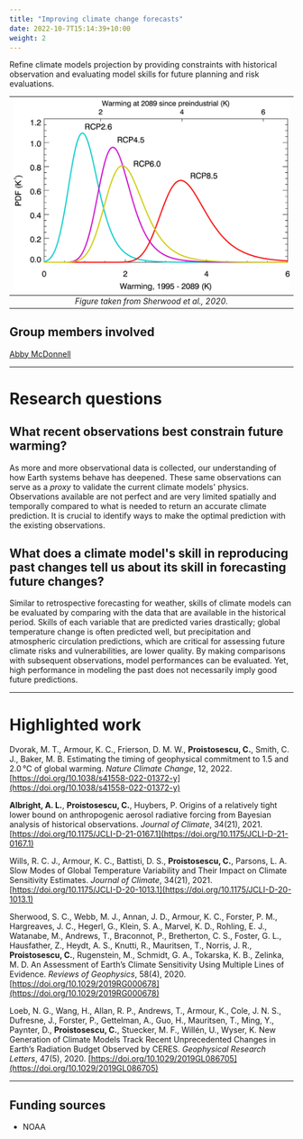 ```yaml
---
title: "Improving climate change forecasts"
date: 2022-10-7T15:14:39+10:00
weight: 2
---
```


Refine climate models projection by providing constraints with historical observation and evaluating model skills for future planning and risk evaluations. 

| ![Warming projections](/images/figures/warming_figgy.jpeg) |
|:--:| 
| *Figure taken from Sherwood et al., 2020.* |

## Group members involved

[Abby McDonnell](https://cdds-at-uiuc.github.io/team/abby-mcdonnell/)

---

# Research questions

## What recent observations best constrain future warming? 

As more and more observational data is collected, our understanding of how Earth systems behave has deepened. These same observations can serve as a *proxy* to validate the current climate models' physics. Observations available are not perfect and are very limited spatially and temporally compared to what is needed to return an accurate climate prediction. It is crucial to identify ways to make the optimal prediction with the existing observations. 

## What does a climate model's skill in reproducing past changes tell us about its skill in forecasting future changes?

Similar to retrospective forecasting for weather, skills of climate models can be evaluated by comparing with the data that are available in the historical period. Skills of each variable that are predicted varies drastically; global temperature change is often predicted well, but precipitation and atmospheric circulation predictions, which are critical for assessing future climate risks and vulnerabilities, are lower quality. By making comparisons with subsequent observations, model performances can be evaluated. Yet, high performance in modeling the past does not necessarily imply good future predictions. 

---

# Highlighted work

Dvorak, M. T., Armour, K. C., Frierson, D. M. W., **Proistosescu, C.**, Smith, C. J., Baker, M. B. Estimating the timing of geophysical commitment
to 1.5 and 2.0 &#8451; of global warming. _Nature Climate Change_, 12, 2022. [https://doi.org/10.1038/s41558-022-01372-y](https://doi.org/10.1038/s41558-022-01372-y)

**Albright, A. L.**, **Proistosescu, C.**, Huybers, P. Origins of a relatively tight lower bound on anthropogenic aerosol radiative forcing from Bayesian analysis of historical observations. _Journal of Climate_, 34(21), 2021. [https://doi.org/10.1175/JCLI-D-21-0167.1](https://doi.org/10.1175/JCLI-D-21-0167.1)

Wills, R. C. J., Armour, K. C., Battisti, D. S., **Proistosescu, C.**, Parsons, L. A. Slow Modes of Global Temperature Variability and Their Impact on Climate Sensitivity Estimates. _Journal of Climate_, 34(21), 2021. [https://doi.org/10.1175/JCLI-D-20-1013.1](https://doi.org/10.1175/JCLI-D-20-1013.1)

Sherwood, S. C., Webb, M. J., Annan, J. D., Armour, K. C., Forster, P. M., Hargreaves, J. C., Hegerl, G., Klein, S. A., Marvel, K. D., Rohling, E. J., Watanabe, M., Andrews, T., Braconnot, P., Bretherton, C. S., Foster, G. L., Hausfather, Z., Heydt, A. S., Knutti, R., Mauritsen, T., Norris, J. R., **Proistosescu, C.**, Rugenstein, M., Schmidt, G. A., Tokarska, K. B., Zelinka, M. D. An Assessment of Earth’s Climate Sensitivity Using Multiple Lines of Evidence. _Reviews of Geophysics_, 58(4), 2020. [https://doi.org/10.1029/2019RG000678](https://doi.org/10.1029/2019RG000678)

Loeb, N. G., Wang, H., Allan, R. P., Andrews, T., Armour, K., Cole, J. N. S., Dufresne, J., Forster, P., Gettelman, A., Guo, H., Mauritsen, T., Ming, Y., Paynter, D., **Proistosescu, C.**, Stuecker, M. F., Will&eacute;n, U., Wyser, K. New Generation of Climate Models Track Recent Unprecedented Changes in Earth’s Radiation Budget Observed by CERES. _Geophysical Research Letters_, 47(5), 2020. [https://doi.org/10.1029/2019GL086705](https://doi.org/10.1029/2019GL086705)

---

## Funding sources
- NOAA
